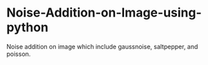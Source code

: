 # Noise-Addition-on-Image-using-python
Noise addition on image which include gaussnoise, saltpepper, and poisson.
